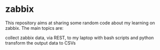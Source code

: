 # zabbix
This repository aims at sharing some random code about my learning on zabbix. The main topics are:

collect zabbix data, via REST, to my laptop with bash scripts and python
transform the output data to CSVs
